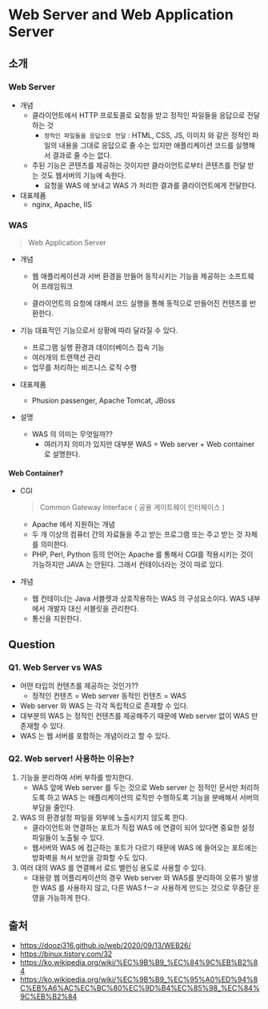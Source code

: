 # Web Server and Web Application Server



## 소개



### Web Server

- 개념
  - 클라이언트에서 HTTP 프로토콜로 요청을 받고 정적인 파일들을 응답으로 전달하는 것
    - ` 정적인 파일들을 응답으로 전달 ` : HTML, CSS, JS, 이미지 와 같은 정적인 파일의 내용을 그대로 응답으로 줄 수는 있지만 애플리케이션 코드를 실행해서 결과로 줄 수는 없다.
  - 주된 기능은 콘텐츠를 제공하는 것이지만 클라이언트로부터 콘텐츠를 전달 받는 것도 웹서버의 기능에 속한다.
    - 요청을 WAS 에 보내고 WAS 가 처리한 결과를 클라이언트에게 전달한다.
- 대표제품 
  - nginx, Apache, IIS



### WAS

> Web Application Server



- 개념

  - 웹 애플리케이션과 서버 환경을 만들어 동작시키는 기능을 제공하는 소프트웨어 프레임워크

  - 클라이언트의 요청에 대해서 코드 실행을 통해 동적으로 만들어진 컨텐츠를 반환한다.

- 기능
  대표적인 기능으로서 상황에 따라 달라질 수 있다.
  - 프로그램 실행 환경과 데이터베이스 접속 기능
  - 여러개의 트랜잭션 관리
  - 업무를 처리하는 비즈니스 로직 수행
- 대표제품
  - Phusion passenger, Apache Tomcat, JBoss

- 설명
  - WAS 의 의미는 무엇일까??
    - 여러가지 의미가 있지만 대부분 WAS = Web server + Web container 로 설명한다.



#### Web Container?

- CGI

  > Common Gateway Interface ( 공용 게이트웨이 인터페이스 )

  - Apache 에서 지원하는 개념
  - 두 개 이상의 컴퓨터 간의 자료들을 주고 받는 프로그램 또는 주고 받는 것 자체를 의미한다.
  - PHP, Perl, Python 등의 언어는 Apache 를 통해서 CGI를 적용시키는 것이 가능하지만 JAVA 는 안된다.
    그래서 컨테이너라는 것이 따로 있다.

- 개념

  - 웹 컨테이너는 Java 서블렛과 상호작용하는 WAS 의 구성요소이다.
    WAS 내부에서 개발자 대신 서블릿을 관리한다.
  - 통신을 지원한다.



## Question

### Q1. Web Server vs WAS

- 어떤 타입의 컨텐츠를 제공하는 것인가??
  - 정적인 컨텐츠 = Web server
    동적인 컨텐츠 = WAS
- Web server 와 WAS 는 각각 독립적으로 존재할 수 있다.
- 대부분의 WAS 는 정적인 컨텐츠를 제공해주기 때문에 Web server 없이 WAS 만 존재할 수 있다.
- WAS 는 웹 서버를 포함하는 개념이라고 할 수 있다.



### Q2. Web server! 사용하는 이유는?

1. 기능을 분리하여 서버 부하를 방지한다.
   - WAS 앞에 Web server 를 두는 것으로 Web server 는 정적인 문서만 처리하도록 하고 WAS 는 애플리케이션의 로직만 수행하도록 기능을 분배해서 서버의 부담을 줄인다.
2. WAS 의 환경설정 파일을 외부에 노출시키지 않도록 한다.
   - 클라이언트와 연결하는 포트가 직접 WAS 에 연결이 되어 있다면 중요한 설정파일들이 노출될 수 있다.
   - 웹서버와 WAS 에 접근하는 포트가 다르기 때문에 WAS 에 들어오는 포트에는 방화벽을 쳐서 보안을 강화할 수도 있다.
3. 여러 대의 WAS 를 연결해서 로드 밸런싱 용도로 사용할 수 있다.
   - 대용량 웹 어플리케이션의 경우 Web server 와 WAS를 분리하여 오류가 발생한 WAS 를 사용하지 않고, 다른 WAS fㅡㄹ 사용하게 만드는 것으로 무중단 운영을 가능하게 한다.



## 출처

- https://doozi316.github.io/web/2020/09/13/WEB26/
- https://binux.tistory.com/32
- https://ko.wikipedia.org/wiki/%EC%9B%B9_%EC%84%9C%EB%B2%84
- https://ko.wikipedia.org/wiki/%EC%9B%B9_%EC%95%A0%ED%94%8C%EB%A6%AC%EC%BC%80%EC%9D%B4%EC%85%98_%EC%84%9C%EB%B2%84

